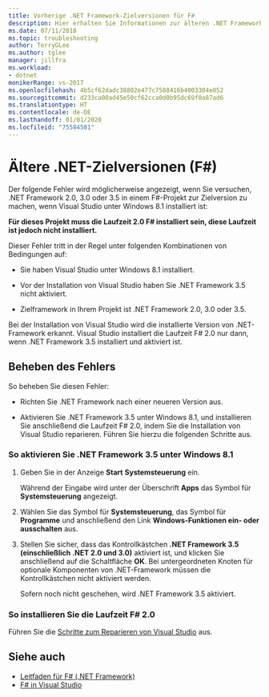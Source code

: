 ```yaml
---
title: Vorherige .NET Framework-Zielversionen für F#
description: Hier erhalten Sie Informationen zur älteren .NET Framework-Zielversion bei der Verwendung von F# in Visual Studio.
ms.date: 07/11/2018
ms.topic: troubleshooting
author: TerryGLee
ms.author: tglee
manager: jillfra
ms.workload:
- dotnet
monikerRange: vs-2017
ms.openlocfilehash: 4b5cf62dadc38802e477c7588416b4003304e852
ms.sourcegitcommit: d233ca00ad45e50cf62cca0d0b95dc69f0a87ad6
ms.translationtype: HT
ms.contentlocale: de-DE
ms.lasthandoff: 01/01/2020
ms.locfileid: "75584581"
---
```

# <a name="target-older-versions-of-net-f"></a>Ältere .NET-Zielversionen (F#)

Der folgende Fehler wird möglicherweise angezeigt, wenn Sie versuchen, .NET Framework 2.0, 3.0 oder 3.5 in einem F#-Projekt zur Zielversion zu machen, wenn Visual Studio unter Windows 8.1 installiert ist:

**Für dieses Projekt muss die Laufzeit 2.0 F# installiert sein, diese Laufzeit ist jedoch nicht installiert.**

Dieser Fehler tritt in der Regel unter folgenden Kombinationen von Bedingungen auf:

- Sie haben Visual Studio unter Windows 8.1 installiert.

- Vor der Installation von Visual Studio haben Sie .NET Framework 3.5 nicht aktiviert.

- Zielframework in Ihrem Projekt ist .NET Framework 2.0, 3.0 oder 3.5.

Bei der Installation von Visual Studio wird die installierte Version von .NET-Framework erkannt. Visual Studio installiert die Laufzeit F# 2.0 nur dann, wenn .NET Framework 3.5 installiert und aktiviert ist.

## <a name="resolve-the-error"></a>Beheben des Fehlers

So beheben Sie diesen Fehler:

- Richten Sie .NET Framework nach einer neueren Version aus.

- Aktivieren Sie .NET Framework 3.5 unter Windows 8.1, und installieren Sie anschließend die Laufzeit F# 2.0, indem Sie die Installation von Visual Studio reparieren. Führen Sie hierzu die folgenden Schritte aus.

### <a name="to-enable-the-net-framework-35-on-windows-81"></a>So aktivieren Sie .NET Framework 3.5 unter Windows 8.1

1. Geben Sie in der Anzeige **Start** **Systemsteuerung** ein.

   Während der Eingabe wird unter der Überschrift **Apps** das Symbol für **Systemsteuerung** angezeigt.

2. Wählen Sie das Symbol für **Systemsteuerung**, das Symbol für **Programme** und anschließend den Link **Windows-Funktionen ein- oder ausschalten** aus.

3. Stellen Sie sicher, dass das Kontrollkästchen **.NET Framework 3.5 (einschließlich .NET 2.0 und 3.0)** aktiviert ist, und klicken Sie anschließend auf die Schaltfläche **OK**. Bei untergeordneten Knoten für optionale Komponenten von .NET-Framework müssen die Kontrollkästchen nicht aktiviert werden.

   Sofern noch nicht geschehen, wird .NET Framework 3.5 aktiviert.

### <a name="to-install-the-f-20-runtime"></a>So installieren Sie die Laufzeit F# 2.0

Führen Sie die [Schritte zum Reparieren von Visual Studio](../install/repair-visual-studio.md) aus.

## <a name="see-also"></a>Siehe auch

- [Leitfaden für F# (.NET Framework)](/dotnet/fsharp/)
- [F# in Visual Studio](fsharp-visual-studio.md)
